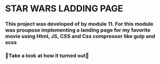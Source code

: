 # STAR WARS LADDING PAGE

### This project was developed of by module 11. For this module was proupose implementing a landing page for my favorite movie using Html, JS, CSS and Css compressor like gulp and scss

### 🌟Take a look at how it turned out🌟